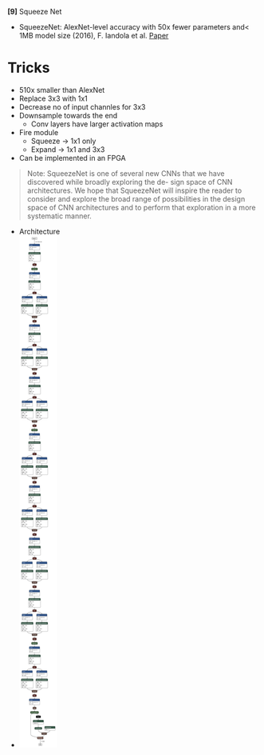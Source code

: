
**[9]** Squeeze Net
- SqueezeNet: AlexNet-level accuracy with 50x fewer parameters and< 1MB model size (2016), F. Iandola et al.
[Paper](http://arxiv.org/pdf/1602.07360)

# Tricks
- 510x smaller than AlexNet
- Replace 3x3 with 1x1
- Decrease no of input channles for 3x3
- Downsample towards the end
  - Conv layers have larger activation maps
- Fire module
  - Squeeze -> 1x1 only
  - Expand -> 1x1 and 3x3
- Can be implemented in an FPGA

> Note:
SqueezeNet is one of several new CNNs that we have discovered while broadly exploring the de-
sign space of CNN architectures. We hope that SqueezeNet will inspire the reader to consider and
explore the broad range of possibilities in the design space of CNN architectures and to perform that exploration in a more systematic manner.

- Architecture
- ![arch](model.png)

